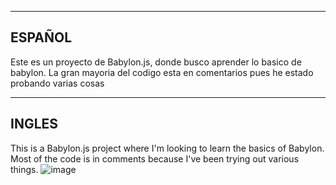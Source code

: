 ----------------------------------------------------------------------------------
ESPAÑOL
----------------------------------------------------------------------------------
Este es un proyecto de Babylon.js, donde busco aprender lo basico de babylon. 
La gran mayoria del codigo esta en comentarios pues he estado probando varias cosas

----------------------------------------------------------------------------------
INGLES
----------------------------------------------------------------------------------
This is a Babylon.js project where I'm looking to learn the basics of Babylon.
Most of the code is in comments because I've been trying out various things.
![image](https://github.com/Ichigo21pro/construct3-3dprueba/assets/141755472/2fc33cd3-9606-42cb-9152-aba2bdd8f7d8)
